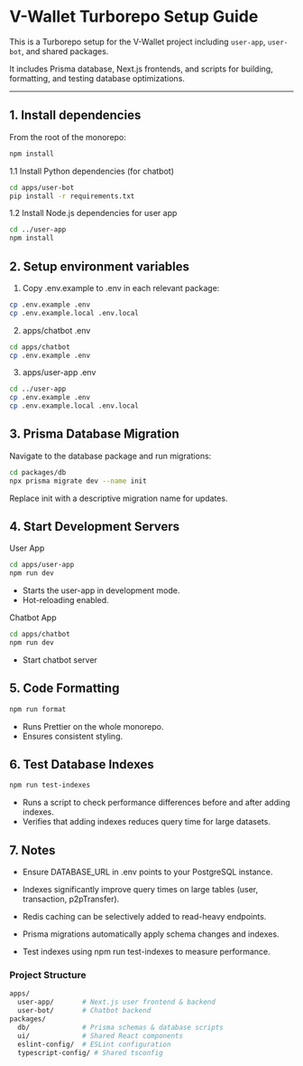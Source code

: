 # V-Wallet Turborepo Setup Guide

This is a Turborepo setup for the V-Wallet project including `user-app`, `user-bot`, and shared packages.

It includes Prisma database, Next.js frontends, and scripts for building, formatting, and testing database optimizations.

---

## **1. Install dependencies**

From the root of the monorepo:

```bash
npm install
```

1.1 Install Python dependencies (for chatbot)

```bash
cd apps/user-bot
pip install -r requirements.txt
```

1.2 Install Node.js dependencies for user app

```bash
cd ../user-app
npm install
```

## **2. Setup environment variables**

1. Copy .env.example to .env in each relevant package:

```bash
cp .env.example .env
cp .env.example.local .env.local
```

2. apps/chatbot .env

```bash
cd apps/chatbot
cp .env.example .env
```

3. apps/user-app .env

```bash
cd ../user-app
cp .env.example .env
cp .env.example.local .env.local
```

## **3. Prisma Database Migration**

Navigate to the database package and run migrations:

```bash
cd packages/db
npx prisma migrate dev --name init
```

Replace init with a descriptive migration name for updates.

## **4. Start Development Servers**

User App

```bash
cd apps/user-app
npm run dev
```

- Starts the user-app in development mode.
- Hot-reloading enabled.

Chatbot App

```bash
cd apps/chatbot
npm run dev
```

- Start chatbot server

## **5. Code Formatting**

```bash
npm run format
```

- Runs Prettier on the whole monorepo.
- Ensures consistent styling.

## **6. Test Database Indexes**

```bash
npm run test-indexes
```

- Runs a script to check performance differences before and after adding indexes.
- Verifies that adding indexes reduces query time for large datasets.

## **7. Notes**

- Ensure DATABASE_URL in .env points to your PostgreSQL instance.

- Indexes significantly improve query times on large tables (user, transaction, p2pTransfer).

- Redis caching can be selectively added to read-heavy endpoints.

- Prisma migrations automatically apply schema changes and indexes.

- Test indexes using npm run test-indexes to measure performance.

### Project Structure

```bash
apps/
  user-app/       # Next.js user frontend & backend
  user-bot/       # Chatbot backend
packages/
  db/             # Prisma schemas & database scripts
  ui/             # Shared React components
  eslint-config/  # ESLint configuration
  typescript-config/ # Shared tsconfig
```
